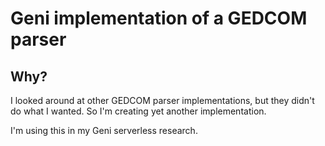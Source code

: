 
# Geni implementation of a GEDCOM parser

## Why?

I looked around at other GEDCOM parser implementations,
but they didn't do what I wanted.  So I'm creating
yet another implementation.

I'm using this in my Geni serverless research.
